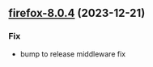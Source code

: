 

## [firefox-8.0.4](https://github.com/truecharts/charts/compare/firefox-8.0.3...firefox-8.0.4) (2023-12-21)

### Fix

- bump to release middleware fix
  
  